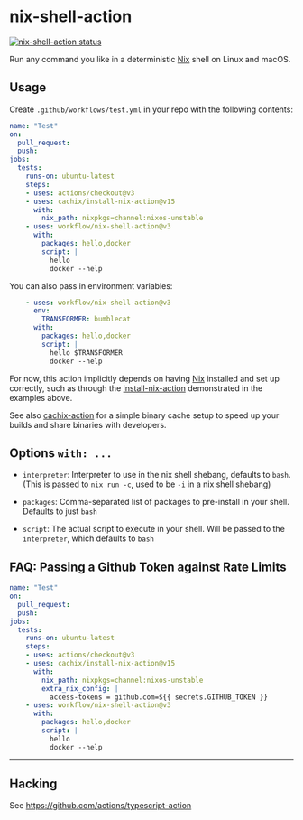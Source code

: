 # nix-shell-action

<a href="https://github.com/workflow/nix-shell-action/actions"><img alt="nix-shell-action status" src="https://github.com/workflow/nix-shell-action/workflows/nix-shell-action-test/badge.svg"></a>

Run any command you like in a deterministic [Nix](https://nixos.org/nix/) shell on Linux and macOS.

## Usage

Create `.github/workflows/test.yml` in your repo with the following contents:

```yaml
name: "Test"
on:
  pull_request:
  push:
jobs:
  tests:
    runs-on: ubuntu-latest
    steps:
    - uses: actions/checkout@v3
    - uses: cachix/install-nix-action@v15
      with:
        nix_path: nixpkgs=channel:nixos-unstable
    - uses: workflow/nix-shell-action@v3
      with:
        packages: hello,docker
        script: |
          hello
          docker --help
```

You can also pass in environment variables:

```yaml
    - uses: workflow/nix-shell-action@v3
      env:
        TRANSFORMER: bumblecat
      with:
        packages: hello,docker
        script: |
          hello $TRANSFORMER
          docker --help
```

For now, this action implicitly depends on having [Nix] installed and set up correctly, such as through the [install-nix-action] demonstrated in the examples above.

See also [cachix-action](https://github.com/cachix/cachix-action) for a simple binary cache setup to speed up your builds and share binaries with developers.

## Options `with: ...`

- `interpreter`:  Interpreter to use in the nix shell shebang, defaults to `bash`. (This is passed to `nix run -c`, used to be `-i` in a nix shell shebang)

- `packages`: Comma-separated list of packages to pre-install in your shell. Defaults to just `bash` 

- `script`: The actual script to execute in your shell. Will be passed to the `interpreter`, which defaults to `bash`

## FAQ: Passing a Github Token against Rate Limits

```yaml
name: "Test"
on:
  pull_request:
  push:
jobs:
  tests:
    runs-on: ubuntu-latest
    steps:
    - uses: actions/checkout@v3
    - uses: cachix/install-nix-action@v15
      with:
        nix_path: nixpkgs=channel:nixos-unstable
        extra_nix_config: |
          access-tokens = github.com=${{ secrets.GITHUB_TOKEN }}
    - uses: workflow/nix-shell-action@v3
      with:
        packages: hello,docker
        script: |
          hello
          docker --help
```

---

## Hacking

See https://github.com/actions/typescript-action

[Nix]: https://nixos.org/nix/
[install-nix-action]: https://github.com/marketplace/actions/install-nix 
